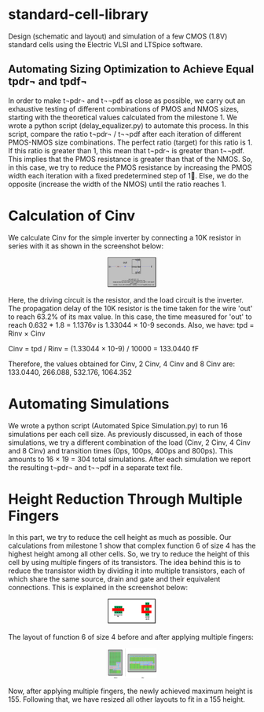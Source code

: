 # standard-cell-library
Design (schematic and layout) and simulation of a few CMOS (1.8V) standard cells using the Electric VLSI and LTSpice software.

## Automating Sizing Optimization to Achieve Equal tpdr¬ and tpdf¬
In order to make t¬pdr¬ and t¬¬pdf as close as possible, we carry out an exhaustive testing of different combinations of PMOS and NMOS sizes, starting with the theoretical values calculated from the milestone 1. We wrote a python script (delay_equalizer.py) to automate this process. In this script, compare the ratio t¬pdr¬ / t¬¬pdf after each iteration of different PMOS-NMOS size combinations. The perfect ratio (target) for this ratio is 1.
If this ratio is greater than 1, this mean that t¬pdr¬ is greater than t¬¬pdf. This implies that the PMOS resistance is greater than that of the NMOS. So, in this case, we try to reduce the PMOS resistance by increasing the PMOS width each iteration with a fixed predetermined step of 1. Else, we do the opposite (increase the width of the NMOS) until the ratio reaches 1.

# Calculation of Cinv
We calculate Cinv for the simple inverter by connecting a 10K resistor in series with it as shown in the screenshot below:

<p align="center">
<img src="cinv.png" width=20% height=20%>
</p>

Here, the driving circuit is the resistor, and the load circuit is the inverter. The propagation delay of the 10K resistor is the time taken for the wire 'out' to reach 63.2% of its max value. In this case, the time measured for 'out' to reach 0.632 * 1.8 = 1.1376v is 1.33044 × 10-9 seconds. Also, we have:
tpd  = Rinv × Cinv

Cinv = tpd / Rinv = (1.33044 × 10-9) / 10000 = 133.0440 fF

Therefore, the values obtained for Cinv, 2 Cinv, 4 Cinv and 8 Cinv are:
133.0440, 266.088, 532.176, 1064.352

# Automating Simulations
We wrote a python script (Automated Spice Simulation.py) to run 16 simulations per each cell size. As previously discussed, in each of those simulations, we try a different combination of the load (Cinv, 2 Cinv, 4 Cinv and 8 Cinv) and transition times (0ps, 100ps, 400ps and 800ps). This amounts to 16 × 19 = 304 total simulations. After each simulation we report the resulting t¬pdr¬ and t¬¬pdf in a separate text file.


# Height Reduction Through Multiple Fingers

In this part, we try to reduce the cell height as much as possible. Our calculations from milestone 1 show that complex function 6 of size 4 has the highest height among all other cells. So, we try to reduce the height of this cell by using multiple fingers of its transistors. The idea behind this is to reduce the transistor width by dividing it into multiple transistors, each of which share the same source, drain and gate and their equivalent connections. This is explained in the screenshot below:

<p align="center">
<img src="height.png" width=20% height=20%>
</p>

The layout of function 6 of size 4 before and after applying multiple fingers:

<p align="center">
<img src="before.png" width=20% height=20%>
</p>

Now, after applying multiple fingers, the newly achieved maximum height is 155. 
Following that, we have resized all other layouts to fit in a 155 height.
